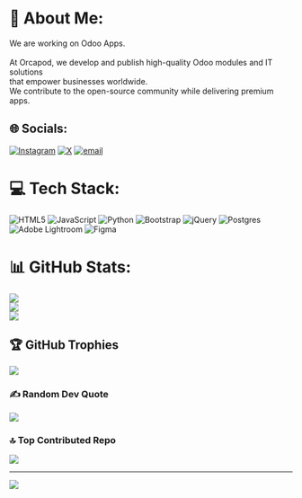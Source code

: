 # 💫 About Me:
We are working on Odoo Apps.<br><br>At Orcapod, we develop and publish high-quality Odoo modules and IT solutions <br>that empower businesses worldwide. <br>We contribute to the open-source community while delivering premium apps.


## 🌐 Socials:
[![Instagram](https://img.shields.io/badge/Instagram-%23E4405F.svg?logo=Instagram&logoColor=white)](https://instagram.com/orcapod_tech) [![X](https://img.shields.io/badge/X-black.svg?logo=X&logoColor=white)](https://x.com/orcapod_tech) [![email](https://img.shields.io/badge/Email-D14836?logo=gmail&logoColor=white)](mailto:admin@orcapod.tech) 

# 💻 Tech Stack:
![HTML5](https://img.shields.io/badge/html5-%23E34F26.svg?style=for-the-badge&logo=html5&logoColor=white) ![JavaScript](https://img.shields.io/badge/javascript-%23323330.svg?style=for-the-badge&logo=javascript&logoColor=%23F7DF1E) ![Python](https://img.shields.io/badge/python-3670A0?style=for-the-badge&logo=python&logoColor=ffdd54) ![Bootstrap](https://img.shields.io/badge/bootstrap-%238511FA.svg?style=for-the-badge&logo=bootstrap&logoColor=white) ![jQuery](https://img.shields.io/badge/jquery-%230769AD.svg?style=for-the-badge&logo=jquery&logoColor=white) ![Postgres](https://img.shields.io/badge/postgres-%23316192.svg?style=for-the-badge&logo=postgresql&logoColor=white) ![Adobe Lightroom](https://img.shields.io/badge/Adobe%20Lightroom-31A8FF.svg?style=for-the-badge&logo=Adobe%20Lightroom&logoColor=white) ![Figma](https://img.shields.io/badge/figma-%23F24E1E.svg?style=for-the-badge&logo=figma&logoColor=white)
# 📊 GitHub Stats:
![](https://github-readme-stats.vercel.app/api?username=orcapod-tech&theme=dark&hide_border=false&include_all_commits=false&count_private=false)<br/>
![](https://nirzak-streak-stats.vercel.app/?user=orcapod-tech&theme=dark&hide_border=false)<br/>
![](https://github-readme-stats.vercel.app/api/top-langs/?username=orcapod-tech&theme=dark&hide_border=false&include_all_commits=false&count_private=false&layout=compact)

## 🏆 GitHub Trophies
![](https://github-profile-trophy.vercel.app/?username=orcapod-tech&theme=radical&no-frame=false&no-bg=false&margin-w=4)

### ✍️ Random Dev Quote
![](https://quotes-github-readme.vercel.app/api?type=horizontal&theme=radical)

### 🔝 Top Contributed Repo
![](https://github-contributor-stats.vercel.app/api?username=orcapod-tech&limit=5&theme=dark&combine_all_yearly_contributions=true)

---
[![](https://visitcount.itsvg.in/api?id=orcapod-tech&icon=0&color=0)](https://visitcount.itsvg.in)

<!-- Proudly created with GPRM ( https://gprm.itsvg.in ) -->
